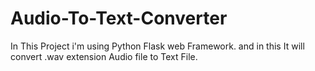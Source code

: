 # Audio-To-Text-Converter
In This Project i'm using Python Flask web Framework.
and in this It will convert .wav extension Audio file to Text File.
